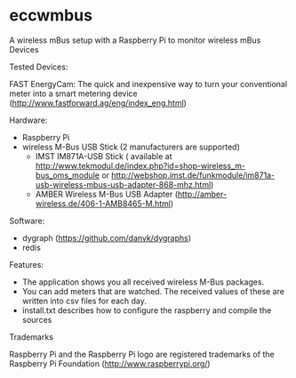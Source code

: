 eccwmbus
========

A wireless mBus setup with a Raspberry Pi to monitor wireless mBus Devices

Tested Devices:

FAST EnergyCam: The quick and inexpensive way to turn your conventional meter into a smart metering device 
(http://www.fastforward.ag/eng/index_eng.html)


Hardware:
  - Raspberry Pi
  - wireless M-Bus USB Stick (2 manufacturers are supported)
  	- IMST IM871A-USB Stick ( available at http://www.tekmodul.de/index.php?id=shop-wireless_m-bus_oms_module or http://webshop.imst.de/funkmodule/im871a-usb-wireless-mbus-usb-adapter-868-mhz.html)
  	- AMBER Wireless M-Bus USB Adapter (http://amber-wireless.de/406-1-AMB8465-M.html)
  	
Software:
  - dygraph (https://github.com/danvk/dygraphs) 
  - redis 

Features:
 - The application shows you all received wireless M-Bus packages. 
 - You can add meters that are watched. The received values of these are written into csv files for each day.
 - install.txt describes how to configure the raspberry and compile the sources


Trademarks

Raspberry Pi and the Raspberry Pi logo are registered trademarks of the Raspberry Pi Foundation (http://www.raspberrypi.org/)

 



